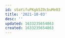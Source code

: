 ```yaml
---
id: sSaYifuPKgb5Z0cbuMe03
title: '2021-10-03'
desc: ''
updated: 1633235654863
created: 1633235654863
---
```



